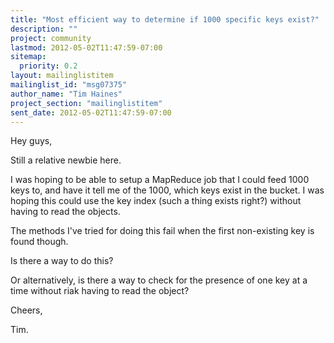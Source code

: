 ```yaml
---
title: "Most efficient way to determine if 1000 specific keys exist?"
description: ""
project: community
lastmod: 2012-05-02T11:47:59-07:00
sitemap:
  priority: 0.2
layout: mailinglistitem
mailinglist_id: "msg07375"
author_name: "Tim Haines"
project_section: "mailinglistitem"
sent_date: 2012-05-02T11:47:59-07:00
---
```



Hey guys,

Still a relative newbie here.

I was hoping to be able to setup a MapReduce job that I could feed 1000
keys to, and have it tell me of the 1000, which keys exist in the bucket.
 I was hoping this could use the key index (such a thing exists right?)
without having to read the objects.

The methods I've tried for doing this fail when the first non-existing key
is found though.

Is there a way to do this?

Or alternatively, is there a way to check for the presence of one key at a
time without riak having to read the object?

Cheers,

Tim.
